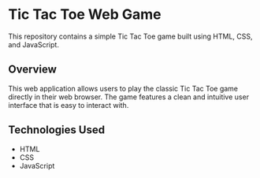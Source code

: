 # Tic Tac Toe Web Game
This repository contains a simple Tic Tac Toe game built using HTML, CSS, and JavaScript.

## Overview
This web application allows users to play the classic Tic Tac Toe game directly in their web browser. The game features a clean and intuitive user interface that is easy to interact with.

## Technologies Used
* HTML
* CSS
* JavaScript
